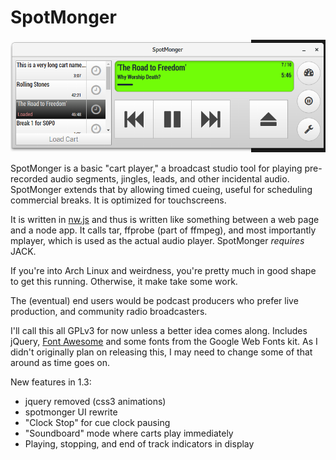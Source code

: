 SpotMonger
==========

![SpotMonger as of Apr 2017](https://raw.githubusercontent.com/refutationalist/spotmonger/master/example.png)

SpotMonger is a basic "cart player," a broadcast studio tool for playing pre-recorded audio segments, jingles, leads, and other incidental audio.  SpotMonger extends that by allowing timed cueing, useful for scheduling commercial breaks.   It is optimized for touchscreens.

It is written in [nw.js](http://nwjs.io) and thus is written like something between a web page and a node app.  It calls tar, ffprobe (part of ffmpeg), and most importantly mplayer, which is used as the actual audio player.  SpotMonger *requires* JACK.

If you're into Arch Linux and weirdness, you're pretty much in good shape to get this running.   Otherwise, it make take some work.  

The (eventual) end users would be podcast producers who prefer live production, and community radio broadcasters.

I'll call this all GPLv3 for now unless a better idea comes along.  Includes jQuery, [Font Awesome](https://fortawesome.github.io/Font-Awesome/) and some fonts from the Google Web Fonts kit.   As I didn't originally plan on releasing this, I may need to change some of that around as time goes on.

New features in 1.3:
  * jquery removed (css3 animations)
  * spotmonger UI rewrite
  * "Clock Stop" for cue clock pausing
  * "Soundboard" mode where carts play immediately
  * Playing, stopping, and end of track indicators in display
